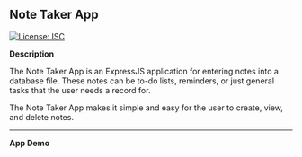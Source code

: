 **Note Taker App**
----
[![License: ISC](https://img.shields.io/badge/License-ISC-blue.svg)](https://opensource.org/licenses/ISC)

**Description**

The Note Taker App is an ExpressJS application for entering notes into a database file. These notes can be to-do lists, reminders, or just general tasks that the user needs a record for.

The Note Taker App makes it simple and easy for the user to create, view, and delete notes.

---

**App Demo**

